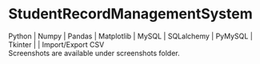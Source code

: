 # StudentRecordManagementSystem
Python | Numpy | Pandas | Matplotlib | MySQL | SQLalchemy | PyMySQL | Tkinter | | Import/Export CSV  
Screenshots are available under screenshots folder.
